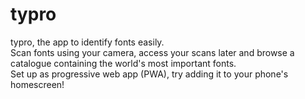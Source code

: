 # typro
typro, the app to identify fonts easily. <br>
Scan fonts using your camera, access your scans later and browse a catalogue containing the world's most important fonts.<br>
Set up as progressive web app (PWA), try adding it to your phone's homescreen! <br>
